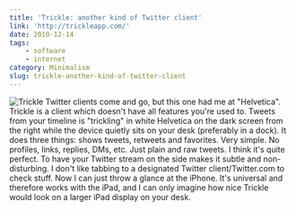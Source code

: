 ```yaml
---
title: 'Trickle: another kind of Twitter client'
link: 'http://trickleapp.com/'
date: 2010-12-14
tags:
    - software
    - internet
category: Minimalism
slug: trickle-another-kind-of-twitter-client
---
```


![](http://johanbrook.com/wordpress/wp-content/uploads/2010/12/Photo-dec-14-12-21-34-fm-406x610.jpg "Trickle")
Twitter clients come and go, but this one had me at "Helvetica". Trickle is a client which doesn't
have all features you're used to. Tweets from your timeline is "trickling" in white Helvetica on the
dark screen from the right while the device quietly sits on your desk (preferably in a dock). It
does three things: shows tweets, retweets and favorites. Very simple. No profiles, links, replies,
DMs, etc. Just plain and raw tweets. I think it's quite perfect. To have your Twitter stream on the
side makes it subtle and non-disturbing. I don't like tabbing to a designated Twitter
client/Twitter.com to check stuff. Now I can just throw a glance at the iPhone. It's universal and
therefore works with the iPad, and I can only imagine how nice Trickle would look on a larger iPad
display on your desk.
